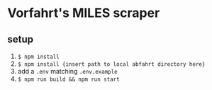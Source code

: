 # Vorfahrt's MILES scraper

## setup

1. `$ npm install`
2. `$ npm install {insert path to local abfahrt directory here}`
3. add a `.env` matching `.env.example`
4. `$ npm run build && npm run start`
